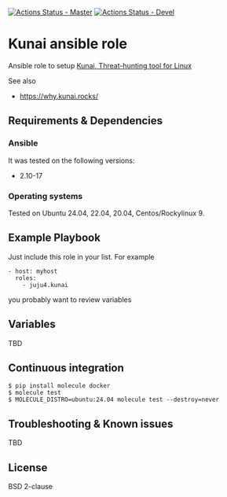 [![Actions Status - Master](https://github.com/juju4/ansible-kunai/workflows/AnsibleCI/badge.svg)](https://github.com/juju4/ansible-kunai/actions?query=branch%3Amaster)
[![Actions Status - Devel](https://github.com/juju4/ansible-kunai/workflows/AnsibleCI/badge.svg?branch=devel)](https://github.com/juju4/ansible-kunai/actions?query=branch%3Adevel)

# Kunai ansible role

Ansible role to setup [Kunai, Threat-hunting tool for Linux](https://github.com/kunai-project/kunai)

See also
* https://why.kunai.rocks/

## Requirements & Dependencies

### Ansible
It was tested on the following versions:
 * 2.10-17

### Operating systems

Tested on Ubuntu 24.04, 22.04, 20.04, Centos/Rockylinux 9.

## Example Playbook

Just include this role in your list.
For example

```
- host: myhost
  roles:
    - juju4.kunai
```

you probably want to review variables

## Variables

TBD


## Continuous integration

```
$ pip install molecule docker
$ molecule test
$ MOLECULE_DISTRO=ubuntu:24.04 molecule test --destroy=never
```


## Troubleshooting & Known issues

TBD

## License

BSD 2-clause
